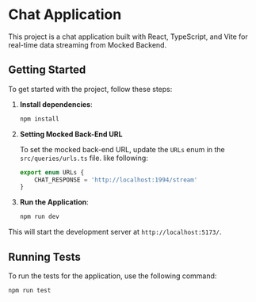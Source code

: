 # Chat Application

This project is a chat application built with React, TypeScript, and Vite for real-time data streaming from Mocked Backend.

## Getting Started

To get started with the project, follow these steps:

1. **Install dependencies**:
   ```sh
   npm install
   ```

2. **Setting Mocked Back-End URL**

    To set the mocked back-end URL, update the `URLs` enum in the `src/queries/urls.ts` file. like following:

    ```typescript
    export enum URLs {
        CHAT_RESPONSE = 'http://localhost:1994/stream'
    }
    ```

3. **Run the Application**:

    ```sh
    npm run dev
    ```

This will start the development server at `http://localhost:5173/`.

## Running Tests

To run the tests for the application, use the following command:

```sh
npm run test
```